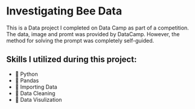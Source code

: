 # Investigating Bee Data

This is a Data project I completed on Data Camp as part of a competition.
The data, image and promt was provided by DataCamp. However, the method for solving the prompt was completely self-guided.

## Skills I utilized during this project:

<ul>
  <li>🌱 Python</li>
  <li>🌱 Pandas</li>
  <li>🌱 Importing Data </li>
  <li>🌱 Data Cleaning</li>
  <li>🌱 Data Visulization </li>
</ul>
